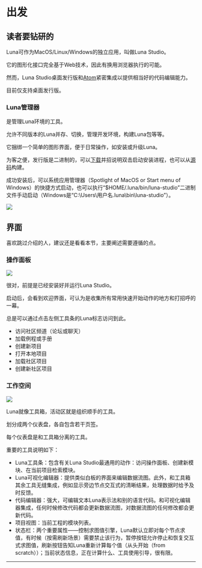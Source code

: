 # 出发
## 读者要钻研的
Luna可作为MacOS/Linux/Windows的独立应用，叫做Luna Studio。

它的图形化接口完全基于Web技术，因此有换用浏览器执行的可能。

然而，Luna Studio桌面发行版和[Atom][0]紧密集成以提供相当好的代码编辑能力。

目前仅支持桌面发行版。

### Luna管理器

是管理Luna环境的工具。

允许不同版本的Luna并存、切换，管理开发环境，构建Luna包等等。

它捆绑一个简单的图形界面，便于日常操作，如安装或升级Luna。

为客之便，发行版是二进制的，可以[下载][1]并招说明双击启动安装进程，也可以从[源码][2]构建。

成功安装后，可以系统应用管理器（Spotlight of MacOS or Start menu of Windows）的快捷方式启动，也可以执行“$HOME/.luna/bin/luna-studio”二进制文件手动启动（Windows是“C:\Users\用户名\.luna\bin\luna-studio”）。

![][3]

## 界面
喜欢跳过介绍的人，建议还是看看本节，主要阐述需要遵循的点。

### 操作面板

![][4]

很对，前提是已经安装好并运行Luna Studio。

启动后，会看到欢迎界面，可认为是收集所有常用快速开始动作的地方和打招呼的一幕。

总是可以通过点击左侧工具条的Luna标志访问到此。

  - 访问社区频道（论坛或聊天）
  - 加载例程或手册
  - 创建新项目
  - 打开本地项目
  - 加载社区项目
  - 创建新社区项目

### 工作空间

![][5]

Luna就像工具箱，活动区就是组织顺手的工具。

划分成两个仪表盘，各自包含若干页签。

每个仪表盘是和工具箱分离的工具。

重要的工具说明如下：

- Luna工具条：包含有关Luna Studio最通用的动作：访问操作面板、创建新模块、在当前项目检索模块。
- Luna可视化编辑器：提供类似白板的界面来编辑数据流图。此外，和工具箱其余工具无缝集成，例如显示旁边节点交互式的清晰结果，处理数据时给予及时反馈。
- 代码编辑器：强大，可编辑文本Luna表示法和别的语言代码。和可视化编辑器集成，任何时候修改代码都会更新数据流图，对数据流图的任何修改都会更新代码。
- 项目视图：当前工程的模块列表。
- 状态栏：两个重要属性——控制求图值引擎，Luna默认立即对每个节点求值，有时候（按需刷新场景）需要禁止该行为，暂停按钮允许停止和恢复交互式求图值，刷新按钮告知Luna重新计算每个值（从头开始（from scratch））；当前状态信息，正在计算什么、工具使用引导，很有限。

---
[0]:https://atom.io/
[1]:http://luna-lang.org/
[2]:https://github.com/luna/luna-manager/
[3]:./images/installer.png
[4]:./images/dashboard.png
[5]:./images/workspace.png